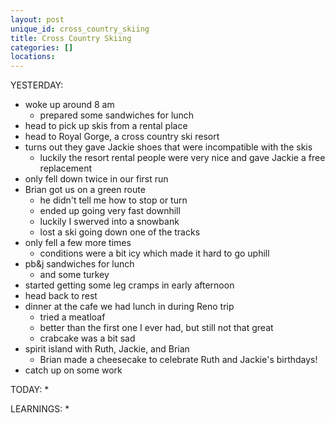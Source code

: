 ```yaml
---
layout: post
unique_id: cross_country_skiing
title: Cross Country Skiing
categories: []
locations: 
---
```


YESTERDAY:
* woke up around 8 am
  * prepared some sandwiches for lunch
* head to pick up skis from a rental place
* head to Royal Gorge, a cross country ski resort
* turns out they gave Jackie shoes that were incompatible with the skis
  * luckily the resort rental people were very nice and gave Jackie a free replacement
* only fell down twice in our first run
* Brian got us on a green route
  * he didn't tell me how to stop or turn
  * ended up going very fast downhill
  * luckily I swerved into a snowbank
  * lost a ski going down one of the tracks
* only fell a few more times
  * conditions were a bit icy which made it hard to go uphill
* pb&j sandwiches for lunch
  * and some turkey
* started getting some leg cramps in early afternoon
* head back to rest
* dinner at the cafe we had lunch in during Reno trip
  * tried a meatloaf
  * better than the first one I ever had, but still not that great
  * crabcake was a bit sad
* spirit island with Ruth, Jackie, and Brian
  * Brian made a cheesecake to celebrate Ruth and Jackie's birthdays!
* catch up on some work

TODAY:
* 

LEARNINGS:
* 
